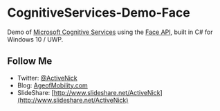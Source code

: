 # CognitiveServices-Demo-Face
Demo of [Microsoft Cognitive Services](https://www.microsoft.com/cognitive) using the [Face API](https://www.microsoft.com/cognitive-services/en-us/face-api), built in C# for Windows 10 / UWP.

## Follow Me
* Twitter: [@ActiveNick](http://twitter.com/ActiveNick)
* Blog: [AgeofMobility.com](http://AgeofMobility.com)
* SlideShare: [http://www.slideshare.net/ActiveNick](http://www.slideshare.net/ActiveNick)

